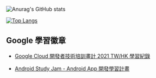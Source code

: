 ![Anurag's GitHub stats](https://github-readme-stats.vercel.app/api?username=mdwiwi0130&show_icons=true&theme=tokyonight)

[![Top Langs](https://github-readme-stats.vercel.app/api/top-langs/?username=mdwiwi0130&layout=compact&theme=tokyonight)](https://github.com/anuraghazra/github-readme-stats)


## Google 學習徽章
* [Google Cloud 開發者技術培訓畫計 2021 TW/HK 學習紀錄](https://google.qwiklabs.com/public_profiles/f9c5eee9-1702-4f1f-82d5-74d2d99c621b)

* [Android Study Jam - Android App 開發學習計畫](https://g.dev/mdwiwi0130)
